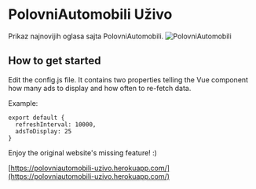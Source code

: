 # PolovniAutomobili Uživo

Prikaz najnovijih oglasa sajta PolovniAutomobili.
![PolovniAutomobili](https://www.polovniautomobili.com/images/polovniautomobili.com_1200x630.gif)

## How to get started

Edit the config.js file. It contains two properties telling the Vue component how many ads to display and how often to re-fetch data.

Example:

~~~~
export default {
  refreshInterval: 10000,
  adsToDisplay: 25
}
~~~~

Enjoy the original website's missing feature! :)

[https://polovniautomobili-uzivo.herokuapp.com/](https://polovniautomobili-uzivo.herokuapp.com/)
